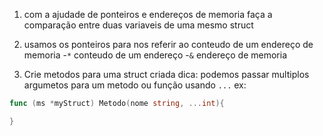 1) com a ajudade de ponteiros e endereços de memoria
faça a comparação entre duas variaveis de uma mesmo struct

2) usamos os ponteiros para nos referir ao conteudo de um endereço de memoria
-`*` conteudo de um endereço
-`&` endereço de memoria

3) Crie metodos para uma struct criada
dica: podemos passar multiplos argumetos para um metodo ou função usando `...`
ex:
```go
func (ms *myStruct) Metodo(nome string, ...int){

}
```